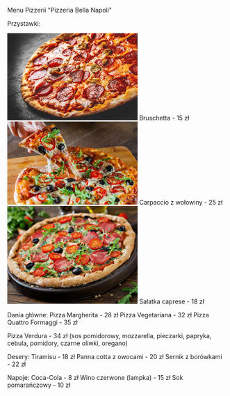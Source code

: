 Menu Pizzerii 
"Pizzeria Bella Napoli"

Przystawki:

<img src="zdjęcia-picek/2.jpg" width=300>
Bruschetta - 15 zł
<img src="zdjęcia-picek/3.jpg" width=300>
Carpaccio z wołowiny - 25 zł
<img src="zdjęcia-picek/4.jpg" width=300>
Sałatka caprese - 18 zł

Dania główne:
Pizza Margherita - 28 zł
Pizza Vegetariana - 32 zł
Pizza Quattro Formaggi - 35 zł

Pizza Verdura - 34 zł (sos pomidorowy, mozzarella, pieczarki, papryka, cebula, pomidory, czarne oliwki, oregano)

Desery:
Tiramisu - 18 zł
Panna cotta z owocami - 20 zł
Sernik z borówkami - 22 zł

Napoje:
Coca-Cola - 8 zł
Wino czerwone (lampka) - 15 zł
Sok pomarańczowy - 10 zł
